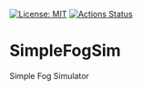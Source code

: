 [![License: MIT](https://img.shields.io/badge/License-MIT-yellow.svg)](https://opensource.org/licenses/MIT)
[![Actions Status](https://github.com/FogBus-2/SimpleFogSim/workflows/DeFog-Benchmarks/badge.svg)](https://github.com/FogBus-2/SimpleFogSim/actions)

# SimpleFogSim
Simple Fog Simulator
